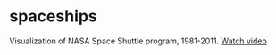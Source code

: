 # spaceships

Visualization of NASA Space Shuttle program, 1981-2011. [Watch video](https://vimeo.com/241552671/)
